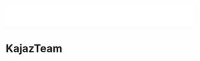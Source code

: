 <link rel="stylesheet" href="./style.css">
<p align="center">
<a href="https://github.com/KajazTeam"><img src="./KajazTeamType.svg" alt="Typing SVG" /></a>

<h1>KajazTeam</h1>